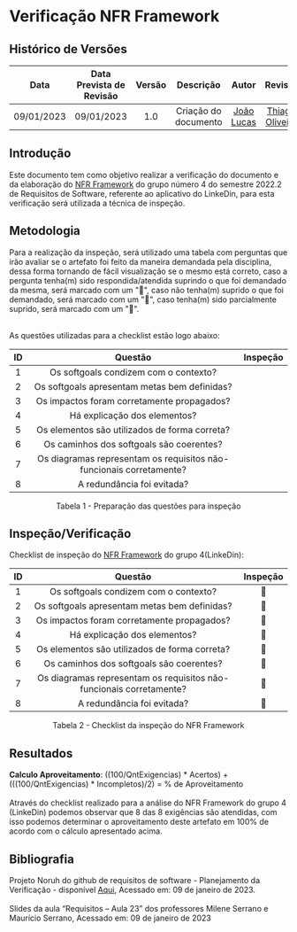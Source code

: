 # Verificação NFR Framework
## <a>Histórico de Versões</a>
|Data|Data Prevista de Revisão|Versão|Descrição|Autor|Revisor|
| :----------: |:-----------:| :------: | :-----------: | :---------: |:---------: |
|09/01/2023|09/01/2023|1.0|Criação do documento| [João Lucas](https://github.com/HacKairos) | [Thiago Oliveira](https://github.com/Thiab394) |

## <a>Introdução</a>
Este documento tem como objetivo realizar a verificação do documento e da elaboração do [NFR Framework](https://requisitos-de-software.github.io/2022.2-LinkedIn/modelagem/NFR-framework/) do grupo número 4 do semestre 2022.2 de Requisitos de Software, referente ao aplicativo do LinkeDin, para esta verificação será utilizada a técnica de inspeção.

## <a>Metodologia</a>
Para a realização da inspeção, será utilizado uma tabela com perguntas que irão avaliar se o artefato foi feito da maneira demandada pela disciplina, dessa forma
tornando de fácil visualização se o mesmo está correto, caso a pergunta tenha(m) sido respondida/atendida suprindo o que foi demandado da mesma, será marcado com um "🥇",
caso não tenha(m) suprido o que foi demandado, será marcado com um "🥉", caso tenha(m) sido parcialmente suprido, será marcado com um "🥈".<br></br>

As questões utilizadas para a checklist estão logo abaixo:

<center>

| ID  |                                    Questão                                    | Inspeção |
| :-: | :---------------------------------------------------------------------------: | :------: |
|  1  |Os softgoals condizem com o contexto?                                          |          |
|  2  |Os softgoals apresentam metas bem definidas?                                   |          |
|  3  |Os impactos foram corretamente propagados?                                     |          |
|  4  |Há explicação dos elementos?                                                   |          |
|  5  |Os elementos são utilizados de forma correta?                                  |          |
|  6  |Os caminhos dos softgoals são coerentes?                                       |          |
|  7  |Os diagramas representam os requisitos não-funcionais corretamente?            |          |
|  8  |A redundância foi evitada?                                                     |          |

Tabela 1 - Preparação das questões para inspeção

</center>


## <a>Inspeção/Verificação</a>
Checklist de inspeção do [NFR Framework](https://requisitos-de-software.github.io/2022.2-LinkedIn/modelagem/NFR-framework/) do grupo 4(LinkeDin):

<center>

| ID  |                                    Questão                                    | Inspeção |
| :-: | :---------------------------------------------------------------------------: | :------: |
|  1  |Os softgoals condizem com o contexto?                                          |🥇|
|  2  |Os softgoals apresentam metas bem definidas?                                   |🥇|
|  3  |Os impactos foram corretamente propagados?                                     |🥇|
|  4  |Há explicação dos elementos?                                                   |🥇|
|  5  |Os elementos são utilizados de forma correta?                                  |🥇|
|  6  |Os caminhos dos softgoals são coerentes?                                       |🥇|
|  7  |Os diagramas representam os requisitos não-funcionais corretamente?            |🥇|
|  8  |A redundância foi evitada?                                                     |🥇|

Tabela 2 - Checklist da inspeção do NFR Framework
</center>


## <a>Resultados</a>
<a>**Calculo Aproveitamento**</a>: ((100/QntExigencias) * Acertos) + (((100/QntExigencias) * Incompletos)/2) = % de Aproveitamento<br></br>
Através do checklist realizado para a análise do NFR Framework do grupo 4 (LinkeDin) podemos observar que 8 das 8 exigências são atendidas, com isso podemos determinar o aproveitamento deste artefato em 100% de acordo com o cálculo apresentado acima.

## <a>Bibliografia</a>
Projeto Noruh do github de requisitos de software - Planejamento da Verificação - disponível [Aqui](https://requisitos-de-software.github.io/2022.1-Noruh/analise/verificacao/planejamento/), Acessado em: 09 de janeiro de 2023.<br><br> 
Slides da aula “Requisitos – Aula 23” dos professores Milene Serrano e Maurício Serrano, Acessado em: 09 de janeiro de 2023
